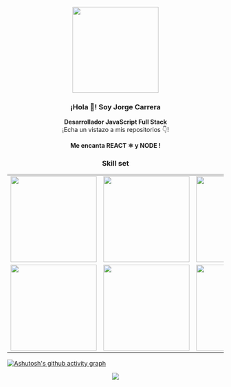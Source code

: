 <p align="center" width="300">
   <img align="center" width="200" src="https://avatars.githubusercontent.com/u/55456507?s=400&u=6f85cec8472b56f28680969bb3f40ee325ff3e58&v=4" />
   <h3 align="center">¡Hola 👋! Soy Jorge Carrera </h3>
</p>
<p align="center"><strong>Desarrollador JavaScript Full Stack </strong> <br />¡Echa un vistazo a mis repositorios 👇!</p>
<p align="center"> <strong>Me encanta REACT ⚛️ y NODE !</strong> </p>
<h3 align="center">Skill set</h3>

<table>
  <tr> 
    <td><img src="https://cdn.iconscout.com/icon/free/png-128/react-1175109.png" width="200"></td>
    <td><img src="https://cdn.iconscout.com/icon/free/png-128/vue-282497.png" width="200"></td>
    <td><img src="https://cdn.iconscout.com/icon/free/png-128/nodejs-2-226035.png" width="200"></td>
    <td><img src="https://cdn.iconscout.com/icon/free/png-128/mongodb-4-1175139.png" width="200"></td>
    <td><img src="https://cdn.iconscout.com/icon/free/png-128/mysql-4-226026.png" width="200"></td>
    <td><img src="https://cdn.iconscout.com/icon/free/png-128/python-20-1175115.png" width="200"></td>
    <td><img src="https://cdn.iconscout.com/icon/free/png-128/java-22-225997.png" width="200"></td>
   
  </tr>
  <tr>
    <td><img src="https://cdn.iconscout.com/icon/free/png-128/javascript-1-225993.png" width="200"></td>
    <td><img src="https://cdn.iconscout.com/icon/free/png-128/html5-40-1175193.png" width="200"></td>
    <td><img src="https://cdn.iconscout.com/icon/free/png-128/css3-11-1175239.png" width="200"></td>
    <td><img src="https://cdn.iconscout.com/icon/free/png-128/git-18-1175219.png" width="200"></td>
    <td><img src="https://cdn.iconscout.com/icon/free/png-128/bootstrap-226077.png" width="200"></td>
     <td><img src="https://skillicons.dev/icons?i=nextjs" width="200"></td>
  
  </tr>

</table>

[![Ashutosh's github activity graph](https://github-readme-activity-graph.cyclic.app/graph?username=jocarrd&theme=react)](https://github.com/ashutosh00710/github-readme-activity-graph)
<p align="center" width="300">
  <img align="center" src="https://github-readme-stats.vercel.app/api/top-langs/?username=jocarrd&layout=compact&theme=tokyonight" />
</p>

